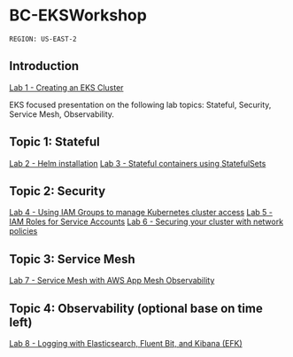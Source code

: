 
# BC-EKSWorkshop

```text
REGION: US-EAST-2
```

## Introduction

[Lab 1 - Creating an EKS Cluster](https://eksworkshop.com/020_prerequisites/aws_event/)

EKS focused presentation on the following lab topics: Stateful, Security, Service Mesh, Observability.

## Topic 1: Stateful

[Lab 2 - Helm installation](https://eksworkshop.com/beginner/060_helm/)
[Lab 3 - Stateful containers using StatefulSets](https://www.eksworkshop.com/beginner/170_statefulset/)

## Topic 2: Security

[Lab 4 - Using IAM Groups to manage Kubernetes cluster access](https://www.eksworkshop.com/beginner/091_iam-groups/)
[Lab 5 - IAM Roles for Service Accounts](https://www.eksworkshop.com/beginner/110_irsa/)
[Lab 6 - Securing your cluster with network policies](https://www.eksworkshop.com/beginner/120_network-policies/)

## Topic 3: Service Mesh

[Lab 7 - Service Mesh with AWS App Mesh Observability](https://www.eksworkshop.com/advanced/320_servicemesh_with_appmesh/)

## Topic 4: Observability (optional base on time left)

[Lab 8 - Logging with Elasticsearch, Fluent Bit, and Kibana (EFK)](https://www.eksworkshop.com/intermediate/230_logging/)
